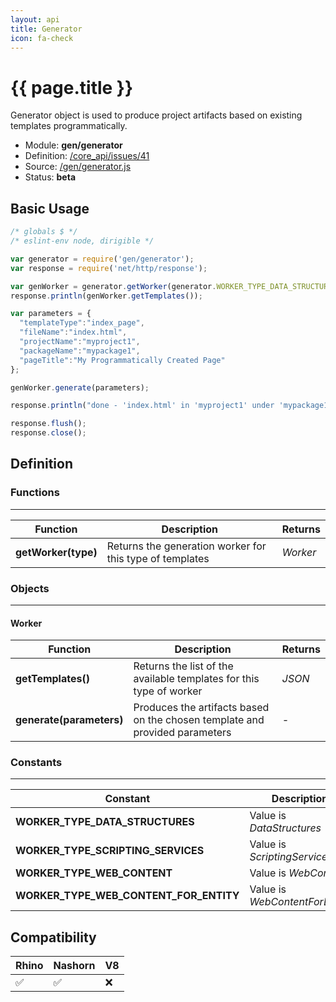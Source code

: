 ```yaml
---
layout: api
title: Generator
icon: fa-check
---
```


{{ page.title }}
===

Generator object is used to produce project artifacts based on existing templates programmatically.

- Module: **gen/generator**
- Definition: [/core_api/issues/41](https://github.com/dirigiblelabs/core_api/issues/41)
- Source: [/gen/generator.js](https://github.com/dirigiblelabs/core_api/blob/master/core_api/ScriptingServices/gen/generator.js)
- Status: **beta**

Basic Usage
---

```javascript
/* globals $ */
/* eslint-env node, dirigible */

var generator = require('gen/generator');
var response = require('net/http/response');

var genWorker = generator.getWorker(generator.WORKER_TYPE_DATA_STRUCTURES);
response.println(genWorker.getTemplates());

var parameters = {
  "templateType":"index_page",
  "fileName":"index.html",
  "projectName":"myproject1",
  "packageName":"mypackage1",
  "pageTitle":"My Programmatically Created Page"
};

genWorker.generate(parameters);

response.println("done - 'index.html' in 'myproject1' under 'mypackage1'");

response.flush();
response.close();
```


Definition
---

### Functions

---

Function     | Description | Returns
------------ | ----------- | --------
**getWorker(type)**   | Returns the generation worker for this type of templates | *Worker*


### Objects

---

#### Worker

Function     | Description | Returns
------------ | ----------- | --------
**getTemplates()**   | Returns the list of the available templates for this type of worker | *JSON*
**generate(parameters)**   | Produces the artifacts based on the chosen template and provided parameters | *-*



### Constants

---

Constant     | Description | Type
------------ | ----------- | --------
**WORKER_TYPE_DATA_STRUCTURES**   | Value is *DataStructures* | *string*
**WORKER_TYPE_SCRIPTING_SERVICES**   | Value is *ScriptingServices* | *string*
**WORKER_TYPE_WEB_CONTENT**   | Value is *WebContent* | *string*
**WORKER_TYPE_WEB_CONTENT_FOR_ENTITY**   | Value is *WebContentForEntity* | *string*


Compatibility
---

Rhino | Nashorn | V8
----- | ------- | --------
 ✅  | ✅  | ❌

